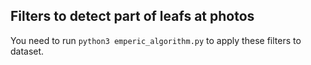## Filters to detect part of leafs at photos
You need to run ```python3 emperic_algorithm.py``` to apply these filters to dataset.